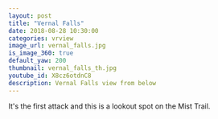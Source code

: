 ```yaml
---
layout: post
title: "Vernal Falls"
date: 2018-08-28 10:30:00
categories: vrview
image_url: vernal_falls.jpg
is_image_360: true
default_yaw: 200
thumbnail: vernal_falls_th.jpg
youtube_id: X8cz6otdnC8
description: Vernal Falls view from below
---
```

It's the first attack and this is a lookout spot on the Mist Trail.
